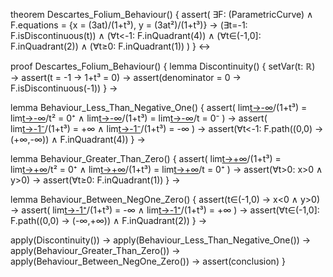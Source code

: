 theorem Descartes_Folium_Behaviour() {
  assert(
    ∃F: (ParametricCurve) ∧ 
    F.equations = {x = (3at)/(1+t³), y = (3at²)/(1+t³)} →
    (∃t=-1: F.isDiscontinuous(t)) ∧
    (∀t<-1: F.inQuadrant(4)) ∧
    (∀t∈(-1,0]: F.inQuadrant(2)) ∧
    (∀t≥0: F.inQuadrant(1))
  )
} ↔

proof Descartes_Folium_Behaviour() {
  lemma Discontinuity() {
    setVar(t: ℝ) →
    assert(t = -1 → 1+t³ = 0) →
    assert(denominator = 0 → F.isDiscontinuous(-1))
  } →

  lemma Behaviour_Less_Than_Negative_One() {
    assert(
      lim[t→-∞](3at)/(1+t³) = lim[t→-∞](3a)/t² = 0⁺ ∧
      lim[t→-∞](3at²)/(1+t³) = lim[t→-∞](3a)/t = 0⁻
    ) →
    assert(
      lim[t→-1⁻](3at)/(1+t³) = +∞ ∧
      lim[t→-1⁻](3at²)/(1+t³) = -∞
    ) →
    assert(∀t<-1: F.path((0,0) → (+∞,-∞)) ∧ F.inQuadrant(4))
  } →

  lemma Behaviour_Greater_Than_Zero() {
    assert(
      lim[t→+∞](3at)/(1+t³) = lim[t→+∞](3a)/t² = 0⁺ ∧
      lim[t→+∞](3at²)/(1+t³) = lim[t→+∞](3a)/t = 0⁺
    ) →
    assert(∀t>0: x>0 ∧ y>0) →
    assert(∀t≥0: F.inQuadrant(1))
  } →

  lemma Behaviour_Between_NegOne_Zero() {
    assert(t∈(-1,0) → x<0 ∧ y>0) →
    assert(
      lim[t→-1⁺](3at)/(1+t³) = -∞ ∧
      lim[t→-1⁺](3at²)/(1+t³) = +∞
    ) →
    assert(∀t∈(-1,0]: F.path((0,0) → (-∞,+∞)) ∧ F.inQuadrant(2))
  } →

  apply(Discontinuity()) →
  apply(Behaviour_Less_Than_Negative_One()) →
  apply(Behaviour_Greater_Than_Zero()) →
  apply(Behaviour_Between_NegOne_Zero()) →
  assert(conclusion)
}